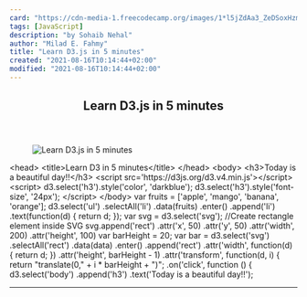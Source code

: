 ```yaml
---
card: "https://cdn-media-1.freecodecamp.org/images/1*l5jZdAa3_ZeDSoxHzmIagw.png"
tags: [JavaScript]
description: "by Sohaib Nehal"
author: "Milad E. Fahmy"
title: "Learn D3.js in 5 minutes"
created: "2021-08-16T10:14:44+02:00"
modified: "2021-08-16T10:14:44+02:00"
---
```

<div class="site-wrapper">
<main id="site-main" class="site-main outer">
<div class="inner">
<article class="post-full post tag-javascript tag-web-development tag-web-design tag-front-end-development tag-tech ">
<header class="post-full-header">
<h1 class="post-full-title">Learn D3.js in 5 minutes</h1>
</header>
<figure class="post-full-image">
<picture>
<source media="(max-width: 700px)" sizes="1px" srcset="data:image/gif;base64,R0lGODlhAQABAIAAAAAAAP///yH5BAEAAAAALAAAAAABAAEAAAIBRAA7 1w">
<source media="(min-width: 701px)" sizes="(max-width: 800px) 400px,
(max-width: 1170px) 700px,
1400px" srcset="https://cdn-media-1.freecodecamp.org/images/1*l5jZdAa3_ZeDSoxHzmIagw.png 300w,
https://cdn-media-1.freecodecamp.org/images/1*l5jZdAa3_ZeDSoxHzmIagw.png 600w,
https://cdn-media-1.freecodecamp.org/images/1*l5jZdAa3_ZeDSoxHzmIagw.png 1000w,
https://cdn-media-1.freecodecamp.org/images/1*l5jZdAa3_ZeDSoxHzmIagw.png 2000w">
<img onerror="this.style.display='none'" src="https://cdn-media-1.freecodecamp.org/images/1*l5jZdAa3_ZeDSoxHzmIagw.png" alt="Learn D3.js in 5 minutes">
</picture>
</figure>
<section class="post-full-content">
<div class="post-content medium-migrated-article">
&lt;head&gt;
&lt;title&gt;Learn D3 in 5 minutes&lt;/title&gt;
&lt;/head&gt;
&lt;body&gt;
&lt;h3&gt;Today is a beautiful day!!&lt;/h3&gt;
&lt;script src='https://d3js.org/d3.v4.min.js'&gt;&lt;/script&gt;
&lt;script&gt;
d3.select('h3').style('color', 'darkblue');
d3.select('h3').style('font-size', '24px');
&lt;/script&gt;
&lt;/body&gt;
var fruits = ['apple', 'mango', 'banana', 'orange'];
d3.select('ul')
.selectAll('li')
.data(fruits)
.enter()
.append('li')
.text(function(d) { return d; });
var svg = d3.select('svg');
//Create rectangle element inside SVG
svg.append('rect')
.attr('x', 50)
.attr('y', 50)
.attr('width', 200)
.attr('height', 100)
var barHeight = 20;
var bar = d3.select('svg')
.selectAll('rect')
.data(data)
.enter()
.append('rect')
.attr('width', function(d) {  return d; })
.attr('height', barHeight - 1)
.attr('transform', function(d, i) {
return "translate(0," + i * barHeight + ")";
.on('click', function () {
d3.select('body')
.append('h3')
.text('Today is a beautiful day!!');
</div>
<hr>
</section>
</article>
</div>
</main>
</div>
<!-- Google Tag Manager (noscript) -->
<!-- End Google Tag Manager (noscript) -->
